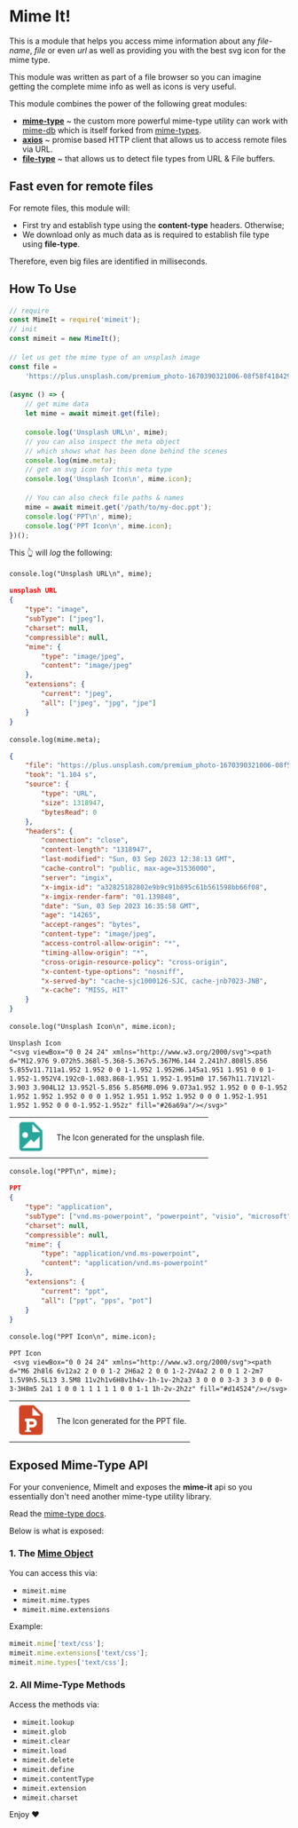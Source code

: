 <!--
 Copyright (c) 2023 Anthony Mugendi

 This software is released under the MIT License.
 https://opensource.org/licenses/MIT
-->

# Mime It!

This is a module that helps you access mime information about any _file-name_, _file_ or even _url_ as well as providing you with the best svg icon for the mime type.

This module was written as part of a file browser so you can imagine getting the complete mime info as well as icons is very useful.

This module combines the power of the following great modules:

-   [**mime-type**](https://www.npmjs.com/package/mime-type) ~ the custom more powerful mime-type utility can work with [mime-db](https://www.npmjs.com/package/mime-db) which is itself forked from [mime-types](https://www.npmjs.com/package/mime-types).
-   [**axios**](https://www.npmjs.com/package/axios) ~ promise based HTTP client that allows us to access remote files via URL.
-   [**file-type**](https://www.npmjs.com/package/file-type) ~ that allows us to detect file types from URL & File buffers.

## Fast even for remote files

For remote files, this module will:

-   First try and establish type using the **content-type** headers. Otherwise;
-   We download only as much data as is required to establish file type using **file-type**.

Therefore, even big files are identified in milliseconds.

## How To Use

```javascript
// require
const MimeIt = require('mimeit');
// init
const mimeit = new MimeIt();

// let us get the mime type of an unsplash image
const file =
    'https://plus.unsplash.com/premium_photo-1670390321006-08f58f418429';

(async () => {
    // get mime data
    let mime = await mimeit.get(file);

    console.log('Unsplash URL\n', mime);
    // you can also inspect the meta object
    // which shows what has been done behind the scenes
    console.log(mime.meta);
    // get an svg icon for this meta type
    console.log('Unsplash Icon\n', mime.icon);

    // You can also check file paths & names
    mime = await mimeit.get('/path/to/my-doc.ppt');
    console.log('PPT\n', mime);
    console.log('PPT Icon\n', mime.icon);
})();
```

This 👆 will _log_ the following:

`console.log("Unsplash URL\n", mime);`

```json
unsplash URL
{
    "type": "image",
    "subType": ["jpeg"],
    "charset": null,
    "compressible": null,
    "mime": {
        "type": "image/jpeg",
        "content": "image/jpeg"
    },
    "extensions": {
        "current": "jpeg",
        "all": ["jpeg", "jpg", "jpe"]
    }
}
```

`console.log(mime.meta);`

```json
{
    "file": "https://plus.unsplash.com/premium_photo-1670390321006-08f58f418429",
    "took": "1.104 s",
    "source": {
        "type": "URL",
        "size": 1318947,
        "bytesRead": 0
    },
    "headers": {
        "connection": "close",
        "content-length": "1318947",
        "last-modified": "Sun, 03 Sep 2023 12:38:13 GMT",
        "cache-control": "public, max-age=31536000",
        "server": "imgix",
        "x-imgix-id": "a32825182802e9b9c91b895c61b561598bb66f08",
        "x-imgix-render-farm": "01.139848",
        "date": "Sun, 03 Sep 2023 16:35:58 GMT",
        "age": "14265",
        "accept-ranges": "bytes",
        "content-type": "image/jpeg",
        "access-control-allow-origin": "*",
        "timing-allow-origin": "*",
        "cross-origin-resource-policy": "cross-origin",
        "x-content-type-options": "nosniff",
        "x-served-by": "cache-sjc1000126-SJC, cache-jnb7023-JNB",
        "x-cache": "MISS, HIT"
    }
}
```

`console.log("Unsplash Icon\n", mime.icon);`

```text
Unsplash Icon
"<svg viewBox="0 0 24 24" xmlns="http://www.w3.org/2000/svg"><path d="M12.976 9.072h5.368l-5.368-5.367v5.367M6.144 2.241h7.808l5.856 5.855v11.711a1.952 1.952 0 0 1-1.952 1.952H6.145a1.951 1.951 0 0 1-1.952-1.952V4.192c0-1.083.868-1.951 1.952-1.951m0 17.567h11.71V12l-3.903 3.904L12 13.952l-5.856 5.856M8.096 9.073a1.952 1.952 0 0 0-1.952 1.952 1.952 1.952 0 0 0 1.952 1.951 1.952 1.952 0 0 0 1.952-1.951 1.952 1.952 0 0 0-1.952-1.952z" fill="#26a69a"/></svg>"
```

|                                                |                                           |
| ---------------------------------------------- | ----------------------------------------- |
| <img src="./tests/image-icon.svg" width="64"/> | The Icon generated for the unsplash file. |

`console.log("PPT\n", mime);`

```json
PPT
{
    "type": "application",
    "subType": ["vnd.ms-powerpoint", "powerpoint", "visio", "microsoft"],
    "charset": null,
    "compressible": null,
    "mime": {
        "type": "application/vnd.ms-powerpoint",
        "content": "application/vnd.ms-powerpoint"
    },
    "extensions": {
        "current": "ppt",
        "all": ["ppt", "pps", "pot"]
    }
}
```

`console.log("PPT Icon\n", mime.icon);`

```text
PPT Icon
 <svg viewBox="0 0 24 24" xmlns="http://www.w3.org/2000/svg"><path d="M6 2h8l6 6v12a2 2 0 0 1-2 2H6a2 2 0 0 1-2-2V4a2 2 0 0 1 2-2m7 1.5V9h5.5L13 3.5M8 11v2h1v6H8v1h4v-1h-1v-2h2a3 3 0 0 0 3-3 3 3 0 0 0-3-3H8m5 2a1 1 0 0 1 1 1 1 1 0 0 1-1 1h-2v-2h2z" fill="#d14524"/></svg>
```

|                                              |                                      |
| -------------------------------------------- | ------------------------------------ |
| <img src="./tests/ppt-icon.svg" width="64"/> | The Icon generated for the PPT file. |


## Exposed Mime-Type API

For your convenience, MimeIt and exposes the **mime-it** api so you essentially don't need another mime-type utility library.

Read the [mime-type docs](https://github.com/snowyu/mime-type.js).

Below is what is exposed:

### 1. The [Mime Object](https://github.com/snowyu/mime-type.js#var-type--mimetypesextension)

You can access this via:

-   `mimeit.mime`
-   `mimeit.mime.types`
-   `mimeit.mime.extensions`

Example:

```javascript
mimeit.mime['text/css'];
mimeit.mime.extensions['text/css'];
mimeit.mime.types['text/css'];
```

### 2. All Mime-Type Methods

Access the methods via:

-   `mimeit.lookup`
-   `mimeit.glob`
-   `mimeit.clear`
-   `mimeit.load`
-   `mimeit.delete`
-   `mimeit.define`
-   `mimeit.contentType`
-   `mimeit.extension`
-   `mimeit.charset`

Enjoy ♥
